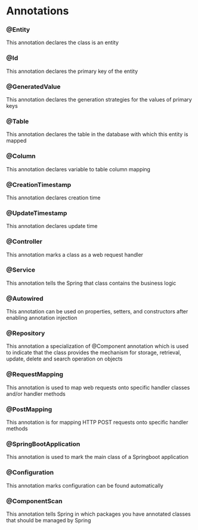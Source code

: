 # Annotations
### @Entity
This annotation declares the class is an entity

### @Id
This annotation declares the primary key of the entity

### @GeneratedValue
This annotation declares the generation strategies for the values of primary keys

### @Table
This annotation declares the table in the database with which this entity is mapped

### @Column
This annotation declares variable to table column mapping

### @CreationTimestamp
This annotation declares creation time

### @UpdateTimestamp
This annotation declares update time

### @Controller
This annotation marks a class as a web request handler

### @Service
This annotation tells the Spring that class contains the business logic

### @Autowired 
This annotation can be used on properties, setters, and constructors after enabling annotation injection

### @Repository
This annotation a specialization of @Component annotation which is used to indicate that the class provides the mechanism for storage, retrieval, update, delete and search operation on objects

### @RequestMapping 
This annotation is used to map web requests onto specific handler classes and/or handler methods

### @PostMapping
This annotation is for mapping HTTP POST requests onto specific handler methods

### @SpringBootApplication
This annotation is used to mark the main class of a Springboot application

### @Configuration 
This annotation marks configuration can be found automatically

### @ComponentScan 
This annotation tells Spring in which packages you have annotated classes that should be managed by Spring